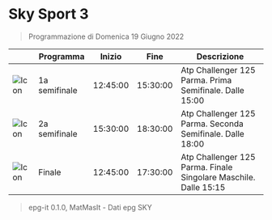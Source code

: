 # Sky Sport 3
> Programmazione di Domenica 19 Giugno 2022

||Programma|Inizio|Fine|Descrizione|
|---|---|---|---|---|
|![Icon](https://guidatv.sky.it/uuid/1c3b166d-0525-4ebf-a546-5767fb6b8500/cover?md5ChecksumParam=effe2a823fa0f693c14cdfe9b006f653)|1a semifinale|12:45:00|15:30:00|Atp Challenger 125 Parma. Prima Semifinale. Dalle 15:00
|![Icon](https://guidatv.sky.it/uuid/72605961-456d-4385-8226-b79c7324b41d/cover?md5ChecksumParam=effe2a823fa0f693c14cdfe9b006f653)|2a semifinale|15:30:00|18:30:00|Atp Challenger 125 Parma. Seconda Semifinale. Dalle 18:00
|![Icon](https://guidatv.sky.it/uuid/e034cd40-a053-4d16-9cf7-becca6bec107/cover?md5ChecksumParam=effe2a823fa0f693c14cdfe9b006f653)|Finale|12:45:00|17:30:00|Atp Challenger 125 Parma. Finale Singolare Maschile. Dalle 15:15



 > epg-it 0.1.0, MatMasIt - Dati epg SKY